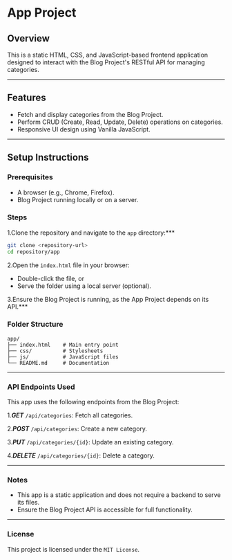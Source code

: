 # App Project

## Overview
This is a static HTML, CSS, and JavaScript-based frontend application designed to interact with the Blog Project's RESTful API for managing categories.

---

## Features
- Fetch and display categories from the Blog Project.
- Perform CRUD (Create, Read, Update, Delete) operations on categories.
- Responsive UI design using Vanilla JavaScript.

---

## Setup Instructions

### Prerequisites
- A browser (e.g., Chrome, Firefox).
- Blog Project running locally or on a server.

### Steps

1.Clone the repository and navigate to the `app` directory:***
   ```bash
   git clone <repository-url>
   cd repository/app
   ```

2.Open the `index.html` file in your browser:

- Double-click the file, or
- Serve the folder using a local server (optional).

3.Ensure the Blog Project is running, as the App Project depends on its API.***

### Folder Structure

```plaintext
app/
├── index.html    # Main entry point
├── css/          # Stylesheets
├── js/           # JavaScript files
└── README.md     # Documentation
```
---
### API Endpoints Used
This app uses the following endpoints from the Blog Project:

1.***GET*** `/api/categories`: Fetch all categories.

2.***POST*** `/api/categories`: Create a new category.

3.***PUT*** `/api/categories/{id}`: Update an existing category.

4.***DELETE*** `/api/categories/{id}`: Delete a category.

---

### Notes
- This app is a static application and does not require a backend to serve its files.
- Ensure the Blog Project API is accessible for full functionality.

---

### License
This project is licensed under the `MIT License`.

